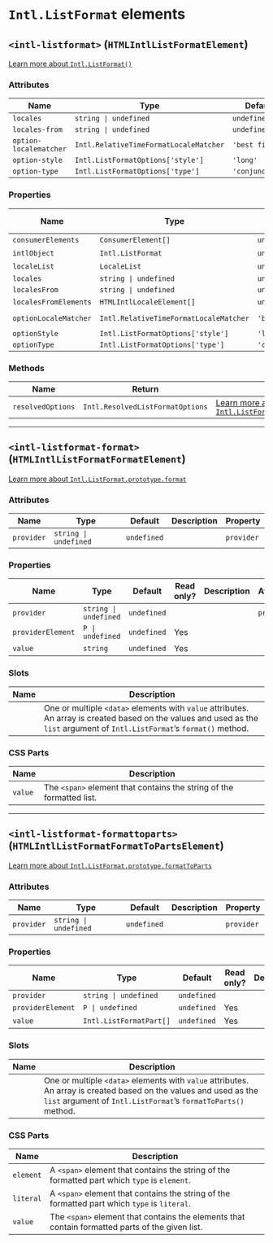 # `Intl.ListFormat` elements

## `<intl-listformat>` (`HTMLIntlListFormatElement`)

[Learn more about `Intl.ListFormat()`](http://developer.mozilla.org/en-US/docs/Web/JavaScript/Reference/Global_Objects/Intl/ListFormat/ListFormat)

### Attributes

| Name                   | Type                                   | Default         | Description | Property              |
| ---------------------- | -------------------------------------- | --------------- | ----------- | --------------------- |
| `locales`              | `string \| undefined`                  | `undefined`     |             | `locales`             |
| `locales-from`         | `string \| undefined`                  | `undefined`     |             | `localesFrom`         |
| `option-localematcher` | `Intl.RelativeTimeFormatLocaleMatcher` | `'best fit'`    |             | `optionLocaleMatcher` |
| `option-style`         | `Intl.ListFormatOptions['style']`      | `'long'`        |             | `optionStyle`         |
| `option-type`          | `Intl.ListFormatOptions['type']`       | `'conjunction'` |             | `optionType`          |

### Properties

| Name                  | Type                                   | Default         | Read only? | Description | Attribute              |
| --------------------- | -------------------------------------- | --------------- | ---------- | ----------- | ---------------------- |
| `consumerElements`    | `ConsumerElement[]`                    | `undefined`     | Yes        |             |                        |
| `intlObject`          | `Intl.ListFormat`                      | `undefined`     | Yes        |             |                        |
| `localeList`          | `LocaleList`                           | `undefined`     | Yes        |             |                        |
| `locales`             | `string \| undefined`                  | `undefined`     |            |             | `locales`              |
| `localesFrom`         | `string \| undefined`                  | `undefined`     |            |             | `locales-from`         |
| `localesFromElements` | `HTMLIntlLocaleElement[]`              | `undefined`     | Yes        |             |                        |
| `optionLocaleMatcher` | `Intl.RelativeTimeFormatLocaleMatcher` | `'best fit'`    |            |             | `option-localematcher` |
| `optionStyle`         | `Intl.ListFormatOptions['style']`      | `'long'`        |            |             | `option-style`         |
| `optionType`          | `Intl.ListFormatOptions['type']`       | `'conjunction'` |            |             | `option-type`          |

### Methods

| Name              | Return                           | Description                                                                                                                                                                       |
| ----------------- | -------------------------------- | --------------------------------------------------------------------------------------------------------------------------------------------------------------------------------- |
| `resolvedOptions` | `Intl.ResolvedListFormatOptions` | [Learn more about `Intl.ListFormat.prototype.resolvedOptions()`](http://developer.mozilla.org/en-US/docs/Web/JavaScript/Reference/Global_Objects/Intl/ListFormat/resolvedOptions) |

***

## `<intl-listformat-format>` (`HTMLIntlListFormatFormatElement`)

[Learn more about `Intl.ListFormat.prototype.format`](http://developer.mozilla.org/en-US/docs/Web/JavaScript/Reference/Global_Objects/Intl/ListFormat/format)

### Attributes

| Name       | Type                  | Default     | Description | Property   |
| ---------- | --------------------- | ----------- | ----------- | ---------- |
| `provider` | `string \| undefined` | `undefined` |             | `provider` |

### Properties

| Name              | Type                  | Default     | Read only? | Description | Attribute  |
| ----------------- | --------------------- | ----------- | ---------- | ----------- | ---------- |
| `provider`        | `string \| undefined` | `undefined` |            |             | `provider` |
| `providerElement` | `P \| undefined`      | `undefined` | Yes        |             |            |
| `value`           | `string`              | `undefined` | Yes        |             |            |

### Slots

| Name | Description                                                                                                                                                                  |
| ---- | ---------------------------------------------------------------------------------------------------------------------------------------------------------------------------- |
|      | One or multiple `<data>` elements with `value` attributes. An array is created based on the values and used as the `list` argument of `Intl.ListFormat`’s `format()` method. |

### CSS Parts

| Name    | Description                                                          |
| ------- | -------------------------------------------------------------------- |
| `value` | The `<span>` element that contains the string of the formatted list. |

***

## `<intl-listformat-formattoparts>` (`HTMLIntlListFormatFormatToPartsElement`)

[Learn more about `Intl.ListFormat.prototype.formatToParts`](http://developer.mozilla.org/en-US/docs/Web/JavaScript/Reference/Global_Objects/Intl/ListFormat/formatToParts)

### Attributes

| Name       | Type                  | Default     | Description | Property   |
| ---------- | --------------------- | ----------- | ----------- | ---------- |
| `provider` | `string \| undefined` | `undefined` |             | `provider` |

### Properties

| Name              | Type                    | Default     | Read only? | Description | Attribute  |
| ----------------- | ----------------------- | ----------- | ---------- | ----------- | ---------- |
| `provider`        | `string \| undefined`   | `undefined` |            |             | `provider` |
| `providerElement` | `P \| undefined`        | `undefined` | Yes        |             |            |
| `value`           | `Intl.ListFormatPart[]` | `undefined` | Yes        |             |            |

### Slots

| Name | Description                                                                                                                                                                         |
| ---- | ----------------------------------------------------------------------------------------------------------------------------------------------------------------------------------- |
|      | One or multiple `<data>` elements with `value` attributes. An array is created based on the values and used as the `list` argument of `Intl.ListFormat`’s `formatToParts()` method. |

### CSS Parts

| Name      | Description                                                                                     |
| --------- | ----------------------------------------------------------------------------------------------- |
| `element` | A `<span>` element that contains the string of the formatted part which `type` is `element`.    |
| `literal` | A `<span>` element that contains the string of the formatted part which `type` is `literal`.    |
| `value`   | The `<span>` element that contains the elements that contain formatted parts of the given list. |
